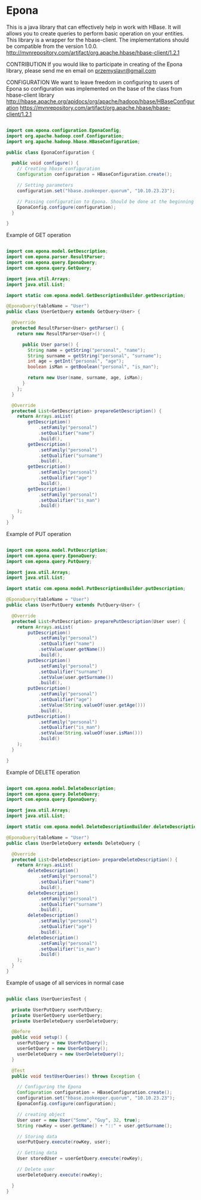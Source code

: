 # Epona

This is a java library that can effectively help in work with HBase. It will allows you to create queries to perform basic operation on your entities.
This library is a wrapper for the hbase-client. The implementations should be compatible from the version 1.0.0. 
http://mvnrepository.com/artifact/org.apache.hbase/hbase-client/1.2.1

CONTRIBUTION
If you would like to participate in creating of the Epona library, please send me en email on przemyslavr@gmail.com


CONFIGURATION
We want to leave freedom in configuring to users of Epona so configuration was implemented on the base of the class from hbase-client library
http://hbase.apache.org/apidocs/org/apache/hadoop/hbase/HBaseConfiguration
https://mvnrepository.com/artifact/org.apache.hbase/hbase-client/1.2.1


``` java

import com.epona.configuration.EponaConfig;
import org.apache.hadoop.conf.Configuration;
import org.apache.hadoop.hbase.HBaseConfiguration;

public class EponaConfiguration {

  public void configure() {
    // Creating hbase configuration
    Configuration configuration = HBaseConfiguration.create();

    // Setting parameters
    configuration.set("hbase.zookeeper.quorum", "10.10.23.23");

    // Passing configuration to Epona. Should be done at the beginning and only once.
    EponaConfig.configure(configuration);
  }

}

```


Example of GET operation

``` java

import com.epona.model.GetDescription;
import com.epona.parser.ResultParser;
import com.epona.query.EponaQuery;
import com.epona.query.GetQuery;

import java.util.Arrays;
import java.util.List;

import static com.epona.model.GetDescriptionBuilder.getDescription;

@EponaQuery(tableName = "User")
public class UserGetQuery extends GetQuery<User> {

  @Override
  protected ResultParser<User> getParser() {
    return new ResultParser<User>() {

      public User parse() {
        String name = getString("personal", "name");
        String surname = getString("personal", "surname");
        int age = getInt("personal", "age");
        boolean isMan = getBoolean("personal", "is_man");

        return new User(name, surname, age, isMan);
      }
    };
  }

  @Override
  protected List<GetDescription> prepareGetDescription() {
    return Arrays.asList(
        getDescription()
            .setFamily("personal")
            .setQualifier("name")
            .build(),
        getDescription()
            .setFamily("personal")
            .setQualifier("surname")
            .build(),
        getDescription()
            .setFamily("personal")
            .setQualifier("age")
            .build(),
        getDescription()
            .setFamily("personal")
            .setQualifier("is_man")
            .build()
    );
  }
}

```

Example of PUT operation

``` Java

import com.epona.model.PutDescription;
import com.epona.query.EponaQuery;
import com.epona.query.PutQuery;

import java.util.Arrays;
import java.util.List;

import static com.epona.model.PutDescriptionBuilder.putDescription;

@EponaQuery(tableName = "User")
public class UserPutQuery extends PutQuery<User> {

  @Override
  protected List<PutDescription> preparePutDescription(User user) {
    return Arrays.asList(
        putDescription()
            .setFamily("personal")
            .setQualifier("name")
            .setValue(user.getName())
            .build(),
        putDescription()
            .setFamily("personal")
            .setQualifier("surname")
            .setValue(user.getSurname())
            .build(),
        putDescription()
            .setFamily("personal")
            .setQualifier("age")
            .setValue(String.valueOf(user.getAge()))
            .build(),
        putDescription()
            .setFamily("personal")
            .setQualifier("is_man")
            .setValue(String.valueOf(user.isMan()))
            .build()
    );
  }

}

```

Example of DELETE operation

``` Java

import com.epona.model.DeleteDescription;
import com.epona.query.DeleteQuery;
import com.epona.query.EponaQuery;

import java.util.Arrays;
import java.util.List;

import static com.epona.model.DeleteDescriptionBuilder.deleteDescription;

@EponaQuery(tableName = "User")
public class UserDeleteQuery extends DeleteQuery {

  @Override
  protected List<DeleteDescription> prepareDeleteDescription() {
    return Arrays.asList(
        deleteDescription()
            .setFamily("personal")
            .setQualifier("name")
            .build(),
        deleteDescription()
            .setFamily("personal")
            .setQualifier("surname")
            .build(),
        deleteDescription()
            .setFamily("personal")
            .setQualifier("age")
            .build(),
        deleteDescription()
            .setFamily("personal")
            .setQualifier("is_man")
            .build()
    );
  }
}

```

Example of usage of all services in normal case

``` Java

public class UserQueriesTest {

  private UserPutQuery userPutQuery;
  private UserGetQuery userGetQuery;
  private UserDeleteQuery userDeleteQuery;

  @Before
  public void setup() {
    userPutQuery = new UserPutQuery();
    userGetQuery = new UserGetQuery();
    userDeleteQuery = new UserDeleteQuery();
  }

  @Test
  public void testUserQueries() throws Exception {

    // Configuring the Epona
    Configuration configuration = HBaseConfiguration.create();
    configuration.set("hbase.zookeeper.quorum", "10.10.23.23");
    EponaConfig.configure(configuration);

    // creating object
    User user = new User("Some", "Guy", 32, true);
    String rowKey = user.getName() + "::" + user.getSurname();

    // Storing data
    userPutQuery.execute(rowKey, user);

    // Getting data
    User storedUser = userGetQuery.execute(rowKey);

    // Delete user
    userDeleteQuery.execute(rowKey);

  }
}

```